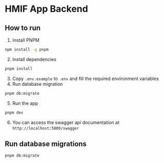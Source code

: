 # HMIF App Backend

## How to run

1. Install PNPM

```bash
npm install -g pnpm
```

2. Install dependencies

```bash
pnpm install
```

3. Copy `.env.example` to `.env` and fill the required environment variables
4. Run database migration

```bash
pnpm db:migrate
```

5. Run the app

```bash
pnpm dev
```

6. You can access the swagger api documentation at `http://localhost:5000/swagger`

## Run database migrations

```bash
pnpm db:migrate
```